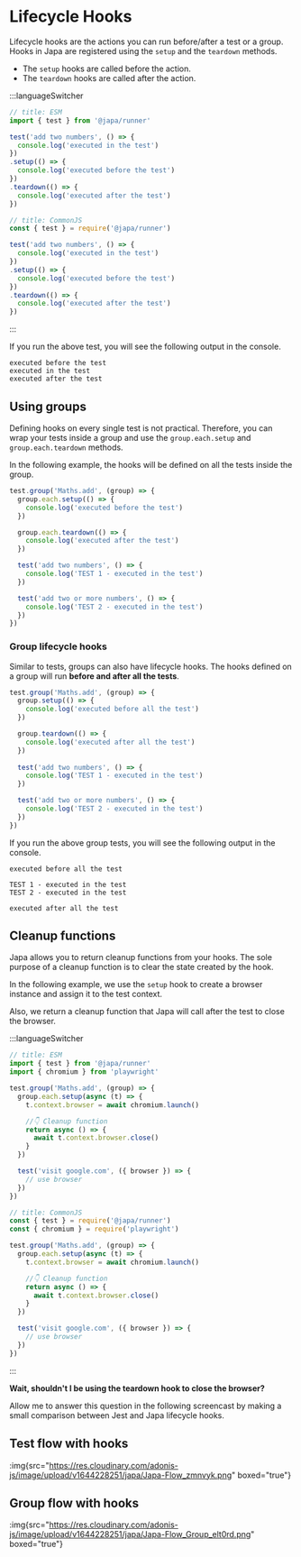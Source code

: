 # Lifecycle Hooks

Lifecycle hooks are the actions you can run before/after a test or a group. Hooks in Japa are registered using the `setup` and the `teardown` methods.

- The `setup` hooks are called before the action.
- The `teardown` hooks are called after the action.

:::languageSwitcher
```ts
// title: ESM
import { test } from '@japa/runner'

test('add two numbers', () => {
  console.log('executed in the test')
})
.setup(() => {
  console.log('executed before the test')
})
.teardown(() => {
  console.log('executed after the test')
})
```

```ts
// title: CommonJS
const { test } = require('@japa/runner')

test('add two numbers', () => {
  console.log('executed in the test')
})
.setup(() => {
  console.log('executed before the test')
})
.teardown(() => {
  console.log('executed after the test')
})
```
:::

If you run the above test, you will see the following output in the console.

```
executed before the test
executed in the test
executed after the test
```

## Using groups

Defining hooks on every single test is not practical. Therefore, you can wrap your tests inside a group and use the `group.each.setup` and `group.each.teardown` methods.

In the following example, the hooks will be defined on all the tests inside the group.

```ts
test.group('Maths.add', (group) => {
  group.each.setup(() => {
    console.log('executed before the test')
  })

  group.each.teardown(() => {
    console.log('executed after the test')
  })

  test('add two numbers', () => {
    console.log('TEST 1 - executed in the test')
  })

  test('add two or more numbers', () => {
    console.log('TEST 2 - executed in the test')
  })
})
```

### Group lifecycle hooks
Similar to tests, groups can also have lifecycle hooks. The hooks defined on a group will run **before and after all the tests**.

```ts
test.group('Maths.add', (group) => {
  group.setup(() => {
    console.log('executed before all the test')
  })

  group.teardown(() => {
    console.log('executed after all the test')
  })
  
  test('add two numbers', () => {
    console.log('TEST 1 - executed in the test')
  })

  test('add two or more numbers', () => {
    console.log('TEST 2 - executed in the test')
  })
})
```

If you run the above group tests, you will see the following output in the console.

```
executed before all the test

TEST 1 - executed in the test
TEST 2 - executed in the test

executed after all the test
```

## Cleanup functions

Japa allows you to return cleanup functions from your hooks. The sole purpose of a cleanup function is to clear the state created by the hook.

In the following example, we use the `setup` hook to create a browser instance and assign it to the test context.

Also, we return a cleanup function that Japa will call after the test to close the browser.

:::languageSwitcher
```ts
// title: ESM
import { test } from '@japa/runner'
import { chromium } from 'playwright'

test.group('Maths.add', (group) => {
  group.each.setup(async (t) => {
    t.context.browser = await chromium.launch()

    //👇 Cleanup function
    return async () => {
      await t.context.browser.close()
    } 
  })

  test('visit google.com', ({ browser }) => {
    // use browser
  })
})
```

```ts
// title: CommonJS
const { test } = require('@japa/runner')
const { chromium } = require('playwright')

test.group('Maths.add', (group) => {
  group.each.setup(async (t) => {
    t.context.browser = await chromium.launch()

    //👇 Cleanup function
    return async () => {
      await t.context.browser.close()
    } 
  })

  test('visit google.com', ({ browser }) => {
    // use browser
  })
})
```
:::

**Wait, shouldn't I be using the teardown hook to close the browser?**

Allow me to answer this question in the following screencast by making a small comparison between Jest and Japa lifecycle hooks.

## Test flow with hooks

:img{src="https://res.cloudinary.com/adonis-js/image/upload/v1644228251/japa/Japa-Flow_zmnvyk.png" boxed="true"}


## Group flow with hooks

:img{src="https://res.cloudinary.com/adonis-js/image/upload/v1644228251/japa/Japa-Flow_Group_elt0rd.png" boxed="true"}
